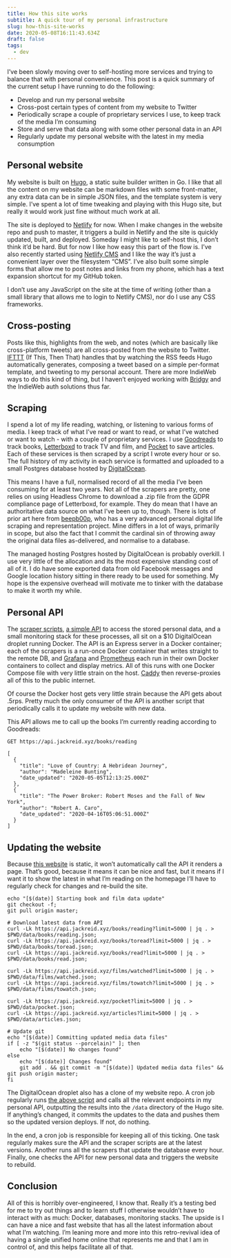 ```yaml
---
title: How this site works
subtitle: A quick tour of my personal infrastructure
slug: how-this-site-works
date: 2020-05-08T16:11:43.634Z
draft: false
tags:
  - dev
---
```

I’ve been slowly moving over to self-hosting more services and trying to balance that with personal convenience. This post is a quick summary of the current setup I have running to do the following:

* Develop and run my personal website
* Cross-post certain types of content from my website to Twitter
* Periodically scrape a couple of proprietary services I use, to keep track of the media I’m consuming
* Store and serve that data along with some other personal data in an API
* Regularly update my personal website with the latest in my media consumption

## Personal website

My website is built on [Hugo](https://gohugo.io/ "Hugo"), a static suite builder written in Go. I like that all the content on my website can be markdown files with some front-matter, any extra data can be in simple JSON files, and the template system is very simple. I’ve spent a lot of time tweaking and playing with this Hugo site, but really it would work just fine without much work at all.

The site is deployed to [Netlify](https://www.netlify.com/ "Netlify") for now. When I make changes in the website repo and push to master, it triggers a build in Netlify and the site is quickly updated, built, and deployed. Someday I might like to self-host this, I don’t think it’d be hard. But for now I like how easy this part of the flow is. I’ve also recently started using [Netlify CMS](https://www.netlifycms.org/ "Netlify CMS") and I like the way it’s just a convenient layer over the filesystem “CMS”. I’ve also built some simple forms that allow me to post notes and links from my phone, which has a text expansion shortcut for my GitHub token.

I don’t use any JavaScript on the site at the time of writing (other than a small library that allows me to login to Netlify CMS), nor do I use any CSS frameworks.

## Cross-posting

Posts like this, highlights from the web, and notes (which are basically like cross-platform tweets) are all cross-posted from the website to Twitter. [IFTTT](https://ifttt.com/ "IFTTT") (If This, Then That) handles that by watching the RSS feeds Hugo automatically generates, composing a tweet based on a simple per-format template, and tweeting to my personal account. There are more IndieWeb ways to do this kind of thing, but I haven’t enjoyed working with [Bridgy](https://brid.gy/ "Bridgy") and the IndieWeb auth solutions thus far.

## Scraping

I spend a lot of my life reading, watching, or listening to various forms of media. I keep track of what I’ve read or want to read, or what I’ve watched or want to watch - with a couple of proprietary services. I use [Goodreads](https://www.goodreads.com/user/show/54047855-jack-reid "Goodreads") to track books, [Letterboxd](https://letterboxd.com/jackreid/ "Letterboxd") to track TV and film, and [Pocket](https://getpocket.com "Pocket") to save articles. Each of these services is then scraped by a script I wrote every hour or so. The full history of my activity in each service is formatted and uploaded to a small Postgres database hosted by [DigitalOcean](https://www.digitalocean.com/ "DigitalOcean").

This means I have a full, normalised record of all the media I’ve been consuming for at least two years. Not all of the scrapers are pretty, one relies on using Headless Chrome to download a .zip file from the GDPR compliance page of Letterboxd, for example. They do mean that I have an authoritative data source on what I’ve been up to, though. There is lots of prior art here from [beepb00p](https://beepb00p.xyz/hpi.html "beepb00p"), who has a very advanced personal digital life scraping and representation project. Mine differs in a lot of ways, primarily in scope, but also the fact that I commit the cardinal sin of throwing away the original data files as-delivered, and normalise to a database.

The managed hosting Postgres hosted by DigitalOcean is probably overkill. I use very little of the allocation and its the most expensive standing cost of all of it. I do have some exported data from old Facebook messages and Google location history sitting in there ready to be used for something. My hope is the expensive overhead will motivate me to tinker with the database to make it worth my while.

## Personal API

The [scraper scripts](https://github.com/JackWReid/jackreidapi/tree/master/scripts "scraper scripts"), [a simple API](https://github.com/JackWReid/jackreidapi/tree/master/api "a simple API") to access the stored personal data, and a small monitoring stack for these processes, all sit on a $10 DigitalOcean droplet running Docker. The API is an Express server in a Docker container; each of the scrapers is a run-once Docker container that writes straight to the remote DB, and [Grafana](https://grafana.com/ "Grafana") and [Prometheus](https://prometheus.io/ "Prometheus") each run in their own Docker containers to collect and display metrics. All of this runs with one Docker Compose file with very little strain on the host. [Caddy](https://caddyserver.com/ "Caddy") then reverse-proxies all of this to the public internet.

Of course the Docker host gets very little strain because the API gets about .5rps. Pretty much the only consumer of the API is another script that periodically calls it to update my website with new data.

This API allows me to call up the books I’m currently reading according to Goodreads:

```
GET https://api.jackreid.xyz/books/reading

[
  {
    "title": "Love of Country: A Hebridean Journey",
    "author": "Madeleine Bunting",
    "date_updated": "2020-05-05T12:13:25.000Z"
  },
  {
    "title": "The Power Broker: Robert Moses and the Fall of New York",
    "author": "Robert A. Caro",
    "date_updated": "2020-04-16T05:06:51.000Z"
  }
]
```

## Updating the website

Because [this website](https://github.com/JackWReid/jackreid.xyz "this website") is static, it won’t automatically call the API it renders a page. That’s good, because it means it can be nice and fast, but it means if I want it to show the latest in what I’m reading on the homepage I’ll have to regularly check for changes and re-build the site.

```
echo "[$(date)] Starting book and film data update"
git checkout -f;
git pull origin master;

# Download latest data from API
curl -Lk https://api.jackreid.xyz/books/reading?limit=5000 | jq . > $PWD/data/books/reading.json;
curl -Lk https://api.jackreid.xyz/books/toread?limit=5000 | jq . > $PWD/data/books/toread.json;
curl -Lk https://api.jackreid.xyz/books/read?limit=5000 | jq . > $PWD/data/books/read.json;

curl -Lk https://api.jackreid.xyz/films/watched?limit=5000 | jq . > $PWD/data/films/watched.json;
curl -Lk https://api.jackreid.xyz/films/towatch?limit=5000 | jq . > $PWD/data/films/towatch.json;

curl -Lk https://api.jackreid.xyz/pocket?limit=5000 | jq . > $PWD/data/pocket.json;
curl -Lk https://api.jackreid.xyz/articles?limit=5000 | jq . > $PWD/data/articles.json;

# Update git
echo "[$(date)] Committing updated media data files"
if [ -z "$(git status --porcelain)" ]; then
	echo "[$(date)] No changes found"
else
	echo "[$(date)] Changes found"
	git add . && git commit -m "[$(date)] Updated media data files" && git push origin master;
fi
```

The DigitalOcean droplet also has a clone of my website repo. A cron job regularly runs [the above script](https://github.com/JackWReid/jackreid.xyz/blob/master/scripts/update_media.sh "the above script") and calls all the relevant endpoints in my personal API, outputting the results into the `/data` directory of the Hugo site. If anything’s changed, it commits the updates to the data and pushes them so the updated version deploys. If not, do nothing.

In the end, a cron job is responsible for keeping all of this ticking. One task regularly makes sure the API and the scraper scripts are at the latest versions. Another runs all the scrapers that update the database every hour. Finally, one checks the API for new personal data and triggers the website to rebuild.

## Conclusion

All of this is horribly over-engineered, I know that. Really it’s a testing bed for me to try out things and to learn stuff I otherwise wouldn’t have to interact with as much: Docker, databases, monitoring stacks. The upside is I can have a nice and fast website that has all the latest information about what I’m watching. I’m leaning more and more into this retro-revival idea of having a single unified home online that represents me and that I am in control of, and this helps facilitate all of that.